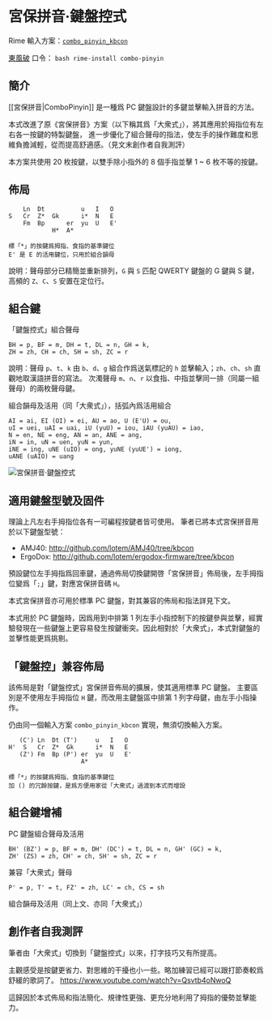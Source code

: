 宮保拼音·鍵盤控式
===

Rime 輸入方案：[`combo_pinyin_kbcon`](https://github.com/rime/rime-combo-pinyin/blob/master/combo_pinyin_kbcon.schema.yaml)

[東風破](https://github.com/rime/brise) 口令： `bash rime-install combo-pinyin`

簡介
---

[[宮保拼音|ComboPinyin]] 是一種爲 PC 鍵盤設計的多鍵並擊輸入拼音的方法。

本式改進了原《宮保拼音》方案（以下稱其爲「大衆式」），將其應用於拇指位有左右各一按鍵的特製鍵盤，
進一步優化了組合聲母的指法，使左手的操作難度和思維負擔減輕，從而提高舒適感。（見文末創作者自我測評）

本方案共使用 20 枚按鍵，以雙手除小指外的 8 個手指並擊 1 ~ 6 枚不等的按鍵。

佈局
---

        Ln  Dt          u   I   O
    S   Cr  Z*  Gk      i*  N   E
        Fm  Bp      er  yu  U   E'
                H*  A*

    標「*」的按鍵爲拇指、食指的基準鍵位
    E' 是 E 的活用鍵位，只用於組合韻母

說明：聲母部分已精簡並重新排列，`G` 與 `S` 匹配 QWERTY 鍵盤的 G 鍵與 S 鍵，高頻的 `Z`、`C`、`S` 安置在定位行。

組合鍵
---

「鍵盤控式」組合聲母

    BH = p, BF = m, DH = t, DL = n, GH = k,
    ZH = zh, CH = ch, SH = sh, ZC = r

說明：聲母 `p`、`t`、`k` 由 `b`、`d`、`g` 組合作爲送氣標記的 `h` 並擊輸入；`zh`、`ch`、`sh` 直觀地取漢語拼音的寫法。
次濁聲母 `m`、`n`、`r` 以食指、中指並擊同一排（同屬一組聲母）的兩枚聲母鍵。

組合韻母及活用（同「大衆式」），括弧內爲活用組合

    AI = ai, EI (OI) = ei, AU = ao, U (E'U) = ou,
    uI = uei, uAI = uai, iU (yuU) = iou, iAU (yuAU) = iao,
    N = en, NE = eng, AN = an, ANE = ang,
    iN = in, uN = uen, yuN = yun,
    iNE = ing, uNE (uIO) = ong, yuNE (yuUE') = iong,
    uANE (uAIO) = uang

![宮保拼音·鍵盤控式](https://github.com/rime/home/raw/master/images/combo-pinyin-kbcon-amj40.jpg)

適用鍵盤型號及固件
---

理論上凡左右手拇指位各有一可編程按鍵者皆可使用。
筆者已將本式宮保拼音用於以下鍵盤型號：

  - AMJ40:   http://github.com/lotem/AMJ40/tree/kbcon
  - ErgoDox: http://github.com/lotem/ergodox-firmware/tree/kbcon

預設鍵位左手拇指爲回車鍵，通過佈局切換鍵開啓「宮保拼音」佈局後，左手拇指位變爲「`;`」鍵，對應宮保拼音碼 `H`。

本式宮保拼音亦可用於標準 PC 鍵盤，對其兼容的佈局和指法詳見下文。

本式用於 PC 鍵盤時，因爲用到中排第 1 列左手小指控制下的按鍵參與並擊，經實驗發現在一些鍵盤上更容易發生按鍵衝突。因此相對於「大衆式」，本式對鍵盤的並擊性能更爲挑剔。

「鍵盤控」兼容佈局
---

該佈局是對「鍵盤控式」宮保拼音佈局的擴展，使其適用標準 PC 鍵盤。
主要區別是不使用左手拇指位 `H` 鍵，而改用主鍵盤區中排第 1 列字母鍵，由左手小指操作。

仍由同一個輸入方案 `combo_pinyin_kbcon` 實現，無須切換輸入方案。

       (C') Ln  Dt (T')     u   I   O
    H'  S   Cr  Z*  Gk      i*  N   E
       (Z') Fm  Bp (P') er  yu  U   E'
                        A*

    標「*」的按鍵爲拇指、食指的基準鍵位
    加 () 的冗餘按鍵，是爲方便用家從「大衆式」過渡到本式而增設

組合鍵增補
---

PC 鍵盤組合聲母及活用

    BH' (BZ') = p, BF = m, DH' (DC') = t, DL = n, GH' (GC) = k,
    ZH' (ZS) = zh, CH' = ch, SH' = sh, ZC = r

兼容「大衆式」聲母

    P' = p, T' = t, FZ' = zh, LC' = ch, CS = sh

組合韻母及活用（同上文、亦同「大衆式」）

創作者自我測評
---

筆者由「大衆式」切換到「鍵盤控式」以來，打字技巧又有所提高。

主觀感受是按鍵更省力、對思維的干擾也小一些。略加練習已經可以跟打節奏較爲舒緩的歌詞了。
https://www.youtube.com/watch?v=Qsvtb4oNwoQ

這歸因於本式佈局和指法簡化、規律性更強、更充分地利用了拇指的優勢並擊能力。
